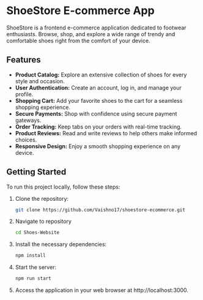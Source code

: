 # ShoeStore E-commerce App

ShoeStore is a frontend e-commerce application dedicated to footwear enthusiasts. Browse, shop, and explore a wide range of trendy and comfortable shoes right from the comfort of your device.

## Features

- **Product Catalog:** Explore an extensive collection of shoes for every style and occasion.
- **User Authentication:** Create an account, log in, and manage your profile.
- **Shopping Cart:** Add your favorite shoes to the cart for a seamless shopping experience.
- **Secure Payments:** Shop with confidence using secure payment gateways.
- **Order Tracking:** Keep tabs on your orders with real-time tracking.
- **Product Reviews:** Read and write reviews to help others make informed choices.
- **Responsive Design:** Enjoy a smooth shopping experience on any device.

## Getting Started

To run this project locally, follow these steps:

1. Clone the repository:

   ```bash
   git clone https://github.com/Vaishno17/shoestore-ecommerce.git
2. Navigate to repository
   ```bash
   cd Shoes-Website
4. Install the necessary dependencies:
   ```bash
   npm install
6. Start the server:
   ```bash
   npm run start
8. Access the application in your web browser at http://localhost:3000.


